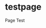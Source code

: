 # testpage
Page Test











<!-- Found a swap file by the name "/c/xampp/htdocs/testpage/testpage/.git/.ADD_EDIT.
patch.swp"
          owned by: Obales   dated: Thu Jun 05 21:34:06 2025
         file name: /c/xampp/htdocs/testpage/testpage/.git/ADD_EDIT.patch
          modified: YES
         user name: Obales   host name: DESKTOP-92KQRIB
        process ID: 1325
While opening file "/c/xampp/htdocs/testpage/testpage/.git/ADD_EDIT.patch"
             dated: Thu Jun 05 21:36:35 2025
      NEWER than swap file!

(1) Another program may be editing the same file.  If this is the case,
    be careful not to end up with two different instances of the same
    file when making changes.  Quit, or continue with caution.
(2) An edit session for this file crashed.
    If this is the case, use ":recover" or "vim -r /c/xampp/htdocs/testpage/test
page/.git/ADD_EDIT.patch"
    to recover the changes (see ":help recovery").
    If you did this already, delete the swap file "/c/xampp/htdocs/testpage/test
page/.git/.ADD_EDIT.patch.swp"
    to avoid this message.
 -->